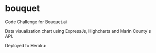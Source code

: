 # bouquet

Code Challenge for Bouquet.ai 

Data visualization chart using ExpressJs, Highcharts and Marin County's API.

Deployed to Heroku: 
